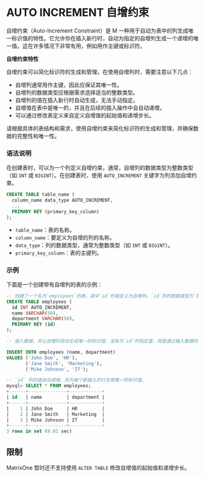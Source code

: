 # AUTO INCREMENT 自增约束

自增约束（Auto-Increment Constraint）是 M 一种用于自动为表中的列生成唯一标识值的特性。它允许你在插入新行时，自动为指定的自增列生成一个递增的唯一值。这在许多情况下非常有用，例如用作主键或标识符。

**自增约束特性**

自增约束可以简化标识符的生成和管理。在使用自增列时，需要注意以下几点：

- 自增列通常用作主键，因此应保证其唯一性。
- 自增列的数据类型应根据需求选择适当的整数类型。
- 自增列的值在插入新行时自动生成，无法手动指定。
- 自增值在表中是唯一的，并且在后续的插入操作中会自动递增。
- 可以通过修改表定义来自定义自增值的起始值和递增步长。

请根据具体的表结构和需求，使用自增约束来简化标识符的生成和管理，并确保数据的完整性和唯一性。

### 语法说明

在创建表时，可以为一个列定义自增约束。通常，自增列的数据类型为整数类型（如 `INT` 或 `BIGINT`）。在创建表时，使用 `AUTO_INCREMENT` 关键字为列添加自增约束。

```sql
CREATE TABLE table_name (
  column_name data_type AUTO_INCREMENT,
  ...
  PRIMARY KEY (primary_key_column)
);
```

- `table_name`：表的名称。
- `column_name`：要定义为自增的列的名称。
- `data_type`：列的数据类型，通常为整数类型（如 `INT` 或 `BIGINT`）。
- `primary_key_column`：表的主键列。

### 示例

下面是一个创建带有自增列的表的示例：

```sql
-- 创建了一个名为`employees`的表，其中`id`列被定义为自增列。`id`列的数据类型为`INT`，并通过`AUTO_INCREMENT`关键字指定了自增约束。表的主键设置为`id`列
CREATE TABLE employees (
  id INT AUTO_INCREMENT,
  name VARCHAR(50),
  department VARCHAR(50),
  PRIMARY KEY (id)
);

-- 插入数据，并让自增列自动生成唯一的标识值，没有为`id`列指定值，而是通过插入数据时自动为`id`列生成递增的唯一值。每次插入新行时，`id`列的值将自动递增。

INSERT INTO employees (name, department)
VALUES ('John Doe', 'HR'),
       ('Jane Smith', 'Marketing'),
       ('Mike Johnson', 'IT');

-- `id` 列的值自动递增，并为每个新插入的行生成唯一的标识值。
mysql> SELECT * FROM employees;
+------+--------------+------------+
| id   | name         | department |
+------+--------------+------------+
|    1 | John Doe     | HR         |
|    2 | Jane Smith   | Marketing  |
|    3 | Mike Johnson | IT         |
+------+--------------+------------+
3 rows in set (0.01 sec)
```

## 限制

MatrixOne 暂时还不支持使用 `ALTER TABLE` 修改自增值的起始值和递增步长。
